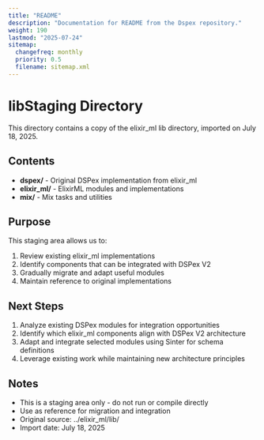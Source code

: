 ```yaml
---
title: "README"
description: "Documentation for README from the Dspex repository."
weight: 190
lastmod: "2025-07-24"
sitemap:
  changefreq: monthly
  priority: 0.5
  filename: sitemap.xml
---
```


# libStaging Directory

This directory contains a copy of the elixir_ml lib directory, imported on July 18, 2025.

## Contents

- **dspex/** - Original DSPex implementation from elixir_ml
- **elixir_ml/** - ElixirML modules and implementations
- **mix/** - Mix tasks and utilities

## Purpose

This staging area allows us to:
1. Review existing elixir_ml implementations
2. Identify components that can be integrated with DSPex V2
3. Gradually migrate and adapt useful modules
4. Maintain reference to original implementations

## Next Steps

1. Analyze existing DSPex modules for integration opportunities
2. Identify which elixir_ml components align with DSPex V2 architecture
3. Adapt and integrate selected modules using Sinter for schema definitions
4. Leverage existing work while maintaining new architecture principles

## Notes

- This is a staging area only - do not run or compile directly
- Use as reference for migration and integration
- Original source: ../elixir_ml/lib/
- Import date: July 18, 2025